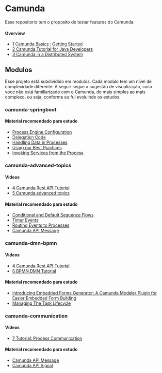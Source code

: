 # Camunda
Esse repositorio tem o proposito de testar features do Camunda

#### Overview
* [1 Camunda Basics : Getting Started](https://www.youtube.com/watch?v=2XeTJQfz_YQ)
* [2 Camunda Tutorial for Java Developers](https://www.youtube.com/watch?v=HxtZf5VD6lQ&t=392s)
* [3 Camunda in a Distributed System](https://www.youtube.com/watch?v=l6pMXr8Jf6k)

## Modulos
Esse projeto está subdividido em modulos. Cada modulo tem um nível de complexidade diferente. A seguir segue a sugestão 
de visualização, caso voce não está familiarizado com o Camunda, do mais simples ao mais complexo, ou seja, conforme eu
fui evoluindo os estudos.

### camunda-springboot
#### Material recomendado para estudo
* [Process Engine Configuration](https://docs.camunda.org/manual/7.4/user-guide/spring-framework-integration/configuration/)
* [Delegation Code](https://docs.camunda.org/manual/7.8/user-guide/process-engine/delegation-code/)
* [Handling Data in Processes](https://camunda.com/best-practices/handling-data-in-processes/)
* [Using our Best Practices](https://camunda.com/best-practices/using-our-best-practices/)
* [Invoking Services from the Process](https://camunda.com/best-practices/invoking-services-from-the-process/)

### camunda-advanced-topics
#### Videos
* [4 Camunda Rest API Tutorial](https://www.youtube.com/watch?v=ypX90aQScOQ)
* [5 Camunda advanced topics](https://www.youtube.com/watch?v=gFY1UuiCVl4&t=166s)

#### Material recomendado para estudo
* [Conditional and Default Sequence Flows](https://docs.camunda.org/manual/7.12/reference/bpmn20/gateways/sequence-flow/)
* [Timer Events](https://docs.camunda.org/manual/7.8/reference/bpmn20/events/timer-events/)
* [Routing Events to Processes](https://camunda.com/best-practices/routing-events-to-processes/)
* [Camunda API Message](https://docs.camunda.org/manual/7.9/reference/rest/message/)

### camunda-dmn-bpmn
#### Videos
* [4 Camunda Rest API Tutorial](https://www.youtube.com/watch?v=ypX90aQScOQ)
* [6 BPMN DMN Tutorial](https://www.youtube.com/watch?v=T8dWMFSMJNE)

#### Material recomendado para estudo
* [Introducing Embedded Forms Generator: A Camunda Modeler Plugin for Easier Embedded Form Building](https://blog.camunda.com/post/2018/08/modeler-plugin-embedded-form-generator/)
* [Managing The Task Lifecycle](https://camunda.com/best-practices/managing-the-task-lifecycle/)

### camunda-communication
#### Videos 
* [7 Tutorial: Process Communication](https://www.youtube.com/watch?v=8SYEc3dHnM4)

#### Material recomendado para estudo
* [Camunda API Message](https://docs.camunda.org/manual/7.9/reference/rest/message/)
* [Camunda API Signal](https://docs.camunda.org/manual/7.9/reference/rest/signal/)

